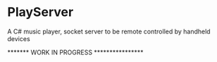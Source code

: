 PlayServer
==========

A C# music player, socket server to be remote controlled by handheld devices


******* WORK IN PROGRESS ****************
